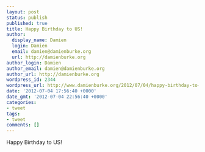 ```yaml
---
layout: post
status: publish
published: true
title: Happy Birthday to US!
author:
  display_name: Damien
  login: Damien
  email: damien@damienburke.org
  url: http://damienburke.org
author_login: Damien
author_email: damien@damienburke.org
author_url: http://damienburke.org
wordpress_id: 2344
wordpress_url: http://www.damienburke.org/2012/07/04/happy-birthday-to-us/
date: '2012-07-04 17:56:40 +0000'
date_gmt: '2012-07-04 22:56:40 +0000'
categories:
- tweet
tags:
- tweet
comments: []
---
```

<p>Happy Birthday to US!</p>
